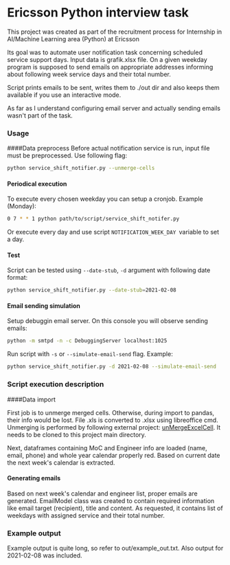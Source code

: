 # Ericsson Python interview task

This project was created as part of the recruitment process for Internship in
AI/Machine Learning area (Python) at Ericsson

Its goal was to automate user notification task concerning scheduled service 
support days. Input data is grafik.xlsx file. On a given weekday program is 
supposed to send emails on appropriate addresses informing about following week 
service days and their total number.

Script prints emails to be sent, writes them to ./out dir and also keeps them 
available if you use an interactive mode.

As far as I understand configuring email server and actually sending emails 
wasn't part of the task.

### Usage
####Data preprocess
Before actual notification service is run, input file must be preprocessed. Use 
following flag:
```bash
python service_shift_notifier.py --unmerge-cells
```
#### Periodical execution
To execute every chosen weekday you can setup a cronjob. Example (Monday):
```bash
0 7 * * 1 python path/to/script/service_shift_notifer.py
```
Or execute every day and use script ```NOTIFICATION_WEEK_DAY ```variable to 
set a day.

#### Test
Script can be tested using ```--date-stub```, ```-d``` argument with following 
date format:
```bash
python service_shift_notifier.py --date-stub=2021-02-08
```

#### Email sending simulation
Setup debuggin email server. On this console you will observe sending emails:
```bash
python -m smtpd -n -c DebuggingServer localhost:1025
```
Run script with ```-s``` or ```--simulate-email-send``` flag. Example:
```bash
python service_shift_notifier.py -d 2021-02-08 --simulate-email-send
```
### Script execution description
####Data import

First job is to unmerge merged cells. Otherwise, during import to pandas, their 
info would be lost.
File .xls is converted to .xlsx using libreoffice cmd. Unmerging 
is performed by following external project:
[unMergeExcelCell](https://github.com/zanran/unMergeExcelCell). It needs to be 
cloned to this project main directory.

Next, dataframes containing MoC and Engineer info are loaded (name, email, phone) 
and whole year calendar properly red. Based on current date the next week's 
calendar is extracted.

#### Generating emails

Based on next week's calendar and engineer list, proper emails are generated. 
EmailModel class was created to contain required information like email target 
(recipient), title and content. As requested, it contains list of weekdays with 
assigned service and their total number.

### Example output

Example output is quite long, so refer to out/example_out.txt.
Also output for 2021-02-08 was included.

